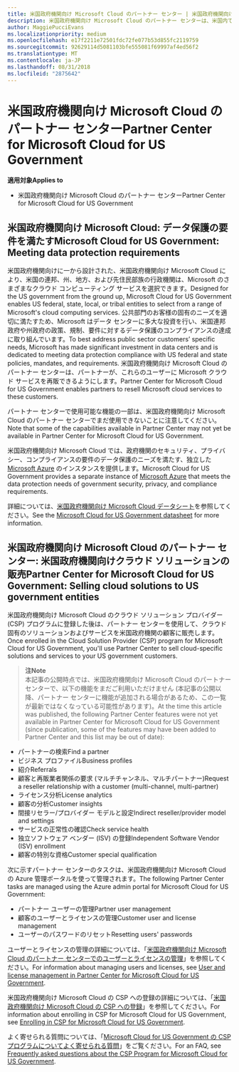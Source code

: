 ```yaml
---
title: 米国政府機関向け Microsoft Cloud のパートナー センター | 米国政府機関向け Microsoft Cloud のパートナー センター
description: 米国政府機関向け Microsoft Cloud のパートナー センターは、米国内で政府機関とのビジネスを行う顧客に Microsoft クラウド ソリューションを販売する Microsoft パートナー向けのビジネス ポータルです。
author: MaggiePucciEvans
ms.localizationpriority: medium
ms.openlocfilehash: e17f2211e72501fdc72fe077b53d855fc2119759
ms.sourcegitcommit: 92629114d5081103bfe555081f69997af4ed56f2
ms.translationtype: MT
ms.contentlocale: ja-JP
ms.lasthandoff: 08/31/2018
ms.locfileid: "2875642"
---
```

# <a name="partner-center-for-microsoft-cloud-for-us-government"></a><span data-ttu-id="4e49e-103">米国政府機関向け Microsoft Cloud のパートナー センター</span><span class="sxs-lookup"><span data-stu-id="4e49e-103">Partner Center for Microsoft Cloud for US Government</span></span>

**<span data-ttu-id="4e49e-104">適用対象</span><span class="sxs-lookup"><span data-stu-id="4e49e-104">Applies to</span></span>**

-  <span data-ttu-id="4e49e-105">米国政府機関向け Microsoft Cloud のパートナー センター</span><span class="sxs-lookup"><span data-stu-id="4e49e-105">Partner Center for Microsoft Cloud for US Government</span></span>

## <a name="microsoft-cloud-for-us-government-meeting-data-protection-requirements"></a><span data-ttu-id="4e49e-106">米国政府機関向け Microsoft Cloud: データ保護の要件を満たす</span><span class="sxs-lookup"><span data-stu-id="4e49e-106">Microsoft Cloud for US Government: Meeting data protection requirements</span></span> 

<span data-ttu-id="4e49e-107">米国政府機関向けに一から設計された、米国政府機関向け Microsoft Cloud により、米国の連邦、州、地方、および先住民部族の行政機関は、Microsoft のさまざまなクラウド コンピューティング サービスを選択できます。</span><span class="sxs-lookup"><span data-stu-id="4e49e-107">Designed for the US government from the ground up, Microsoft Cloud for US Government enables US federal, state, local, or tribal entities to select from a range of Microsoft's cloud computing services.</span></span> <span data-ttu-id="4e49e-108">公共部門のお客様の固有のニーズを適切に満たすため、Microsoft はデータ センターに多大な投資を行い、米国連邦政府や州政府の政策、規制、要件に対するデータ保護のコンプライアンスの達成に取り組んでいます。</span><span class="sxs-lookup"><span data-stu-id="4e49e-108">To best address public sector customers’ specific needs, Microsoft has made significant investment in data centers and is dedicated to meeting data protection compliance with US federal and state policies, mandates, and requirements.</span></span> <span data-ttu-id="4e49e-109">米国政府機関向け Microsoft Cloud のパートナー センターは、パートナーが、これらのユーザーに Microsoft クラウド サービスを再販できるようにします。</span><span class="sxs-lookup"><span data-stu-id="4e49e-109">Partner Center for Microsoft Cloud for US Government enables partners to resell Microsoft cloud services to these customers.</span></span>

<span data-ttu-id="4e49e-110">パートナー センターで使用可能な機能の一部は、米国政府機関向け Microsoft Cloud のパートナー センターでまだ使用できないことに注意してください。</span><span class="sxs-lookup"><span data-stu-id="4e49e-110">Note that some of the capabilities available in Partner Center may not yet be available in Partner Center for Microsoft Cloud for US Government.</span></span>

<span data-ttu-id="4e49e-111">米国政府機関向け Microsoft Cloud では、政府機関のセキュリティ、プライバシー、コンプライアンスの要件のデータ保護のニーズを満たす、独立した [Microsoft Azure](https://azure.microsoft.com/en-us/overview/clouds/government/) のインスタンスを提供します。</span><span class="sxs-lookup"><span data-stu-id="4e49e-111">Microsoft Cloud for US Government provides a separate instance of [Microsoft Azure](https://azure.microsoft.com/en-us/overview/clouds/government/) that meets the data protection needs of government security, privacy, and compliance requirements.</span></span> 

<span data-ttu-id="4e49e-112">詳細については、[米国政府機関向け Microsoft Cloud データシート](http://download.microsoft.com/download/C/9/C/C9CA3002-DFC4-4ADA-841F-DF42AEC042FB/Microsoft_Azure_Government_Datasheet_EN_US.PDF)を参照してください。</span><span class="sxs-lookup"><span data-stu-id="4e49e-112">See the [Microsoft Cloud for US Government datasheet](http://download.microsoft.com/download/C/9/C/C9CA3002-DFC4-4ADA-841F-DF42AEC042FB/Microsoft_Azure_Government_Datasheet_EN_US.PDF) for more information.</span></span>

## <a name="partner-center-for-microsoft-cloud-for-us-government-selling-cloud-solutions-to-us-government-entities"></a><span data-ttu-id="4e49e-113">米国政府機関向け Microsoft Cloud のパートナー センター: 米国政府機関向けクラウド ソリューションの販売</span><span class="sxs-lookup"><span data-stu-id="4e49e-113">Partner Center for Microsoft Cloud for US Government: Selling cloud solutions to US government entities</span></span>

<span data-ttu-id="4e49e-114">米国政府機関向け Microsoft Cloud のクラウド ソリューション プロバイダー (CSP) プログラムに登録した後は、パートナー センターを使用して、クラウド固有のソリューションおよびサービスを米国政府機関の顧客に販売します。</span><span class="sxs-lookup"><span data-stu-id="4e49e-114">Once enrolled in the Cloud Solution Provider (CSP) program for Microsoft Cloud for US Government, you'll use Partner Center to sell cloud-specific solutions and services to your US government customers.</span></span> 

>**<span data-ttu-id="4e49e-115">注</span><span class="sxs-lookup"><span data-stu-id="4e49e-115">Note</span></span>**<br>
<span data-ttu-id="4e49e-116">本記事の公開時点では、米国政府機関向け Microsoft Cloud のパートナー センターで、以下の機能をまだご利用いただけません (本記事の公開以降、パートナー センターに機能が追加される場合があるため、この一覧が最新ではなくなっている可能性があります)。</span><span class="sxs-lookup"><span data-stu-id="4e49e-116">At the time this article was published, the following Partner Center features were not yet available in Partner Center for Microsoft Cloud for US Government (since publication, some of the features may have been added to Partner Center and this list may be out of date):</span></span>

- <span data-ttu-id="4e49e-117">パートナーの検索</span><span class="sxs-lookup"><span data-stu-id="4e49e-117">Find a partner</span></span>
- <span data-ttu-id="4e49e-118">ビジネス プロファイル</span><span class="sxs-lookup"><span data-stu-id="4e49e-118">Business profiles</span></span>
- <span data-ttu-id="4e49e-119">紹介</span><span class="sxs-lookup"><span data-stu-id="4e49e-119">Referrals</span></span>
- <span data-ttu-id="4e49e-120">顧客と再販業者関係の要求 (マルチチャンネル、マルチパートナー)</span><span class="sxs-lookup"><span data-stu-id="4e49e-120">Request a reseller relationship with a customer (multi-channel, multi-partner)</span></span>
- <span data-ttu-id="4e49e-121">ライセンス分析</span><span class="sxs-lookup"><span data-stu-id="4e49e-121">License analytics</span></span>
- <span data-ttu-id="4e49e-122">顧客の分析</span><span class="sxs-lookup"><span data-stu-id="4e49e-122">Customer insights</span></span>
- <span data-ttu-id="4e49e-123">間接リセラー/プロバイダー モデルと設定</span><span class="sxs-lookup"><span data-stu-id="4e49e-123">Indirect reseller/provider model and settings</span></span>
- <span data-ttu-id="4e49e-124">サービスの正常性の確認</span><span class="sxs-lookup"><span data-stu-id="4e49e-124">Check service health</span></span>
- <span data-ttu-id="4e49e-125">独立ソフトウェア ベンダー (ISV) の登録</span><span class="sxs-lookup"><span data-stu-id="4e49e-125">Independent Software Vendor (ISV) enrollment</span></span>
- <span data-ttu-id="4e49e-126">顧客の特別な資格</span><span class="sxs-lookup"><span data-stu-id="4e49e-126">Customer special qualification</span></span>

<span data-ttu-id="4e49e-127">次に示すパートナー センターのタスクは、米国政府機関向け Microsoft Cloud の Azure 管理ポータルを使って管理されます。</span><span class="sxs-lookup"><span data-stu-id="4e49e-127">The following Partner Center tasks are managed using the Azure admin portal for Microsoft Cloud for US Government:</span></span> 

-   <span data-ttu-id="4e49e-128">パートナー ユーザーの管理</span><span class="sxs-lookup"><span data-stu-id="4e49e-128">Partner user management</span></span>
-   <span data-ttu-id="4e49e-129">顧客のユーザーとライセンスの管理</span><span class="sxs-lookup"><span data-stu-id="4e49e-129">Customer user and license management</span></span>
-   <span data-ttu-id="4e49e-130">ユーザーのパスワードのリセット</span><span class="sxs-lookup"><span data-stu-id="4e49e-130">Resetting users' passwords</span></span>

<span data-ttu-id="4e49e-131">ユーザーとライセンスの管理の詳細については、「[米国政府機関向け Microsoft Cloud のパートナー センターでのユーザーとライセンスの管理](user-management-in-partner-center-for-microsoft-us-govt-cloud.md)」を参照してください。</span><span class="sxs-lookup"><span data-stu-id="4e49e-131">For information about managing users and licenses, see [User and license management in Partner Center for Microsoft Cloud for US Government](user-management-in-partner-center-for-microsoft-us-govt-cloud.md).</span></span>

<span data-ttu-id="4e49e-132">米国政府機関向け Microsoft Cloud の CSP への登録の詳細については、「[米国政府機関向け Microsoft Cloud の CSP への登録](enroll-in-csp-for-microsoft-us-govt-cloud.md)」を参照してください。</span><span class="sxs-lookup"><span data-stu-id="4e49e-132">For information about enrolling in CSP for Microsoft Cloud for US Government, see [Enrolling in CSP for Microsoft Cloud for US Government](enroll-in-csp-for-microsoft-us-govt-cloud.md).</span></span>

<span data-ttu-id="4e49e-133">よく寄せられる質問については、「[Microsoft Cloud for US Government の CSP プログラムについてよく寄せられる質問](faq-for-us-govt-cloud.md)」をご覧ください。</span><span class="sxs-lookup"><span data-stu-id="4e49e-133">For an FAQ, see [Frequently asked questions about the CSP Program for Microsoft Cloud for US Government](faq-for-us-govt-cloud.md).</span></span>